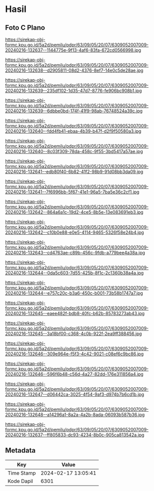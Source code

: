 # Hasil

## Foto C Plano

https://sirekap-obj-formc.kpu.go.id/5a2d/pemilu/pdpr/63/09/05/20/07/6309052007009-20240216-132637--1144775e-9f13-4af6-83fa-672cd0566998.jpg

https://sirekap-obj-formc.kpu.go.id/5a2d/pemilu/pdpr/63/09/05/20/07/6309052007009-20240216-132638--d2905811-08d2-4376-8ef7-14e0c5de28ae.jpg

https://sirekap-obj-formc.kpu.go.id/5a2d/pemilu/pdpr/63/09/05/20/07/6309052007009-20240216-132639--235df102-1d35-47d7-8776-fe906bc908b1.jpg

https://sirekap-obj-formc.kpu.go.id/5a2d/pemilu/pdpr/63/09/05/20/07/6309052007009-20240216-132639--6dbbe0bd-174f-41f9-98ab-76748524a39c.jpg

https://sirekap-obj-formc.kpu.go.id/5a2d/pemilu/pdpr/63/09/05/20/07/6309052007009-20240216-132640--fdd4fb41-ebaa-4b39-b47f-d2f9f50580a3.jpg

https://sirekap-obj-formc.kpu.go.id/5a2d/pemilu/pdpr/63/09/05/20/07/6309052007009-20240216-132640--8c03f309-78da-458c-9f55-3bd5417a57ae.jpg

https://sirekap-obj-formc.kpu.go.id/5a2d/pemilu/pdpr/63/09/05/20/07/6309052007009-20240216-132641--edb80f40-6b82-41f2-98b9-91d08bb3da09.jpg

https://sirekap-obj-formc.kpu.go.id/5a2d/pemilu/pdpr/63/09/05/20/07/6309052007009-20240216-132641--7f6996bb-5f67-41e1-96a5-7ba5e36c2cf1.jpg

https://sirekap-obj-formc.kpu.go.id/5a2d/pemilu/pdpr/63/09/05/20/07/6309052007009-20240216-132642--864a6a1c-19d2-4ce5-8b5e-13e083691eb3.jpg

https://sirekap-obj-formc.kpu.go.id/5a2d/pemilu/pdpr/63/09/05/20/07/6309052007009-20240216-132642--c10b0e88-e0e5-4114-9465-5326f58e24b4.jpg

https://sirekap-obj-formc.kpu.go.id/5a2d/pemilu/pdpr/63/09/05/20/07/6309052007009-20240216-132643--cd4763ae-c89b-456c-9fdb-a779bee4a38a.jpg

https://sirekap-obj-formc.kpu.go.id/5a2d/pemilu/pdpr/63/09/05/20/07/6309052007009-20240216-132644--0da5c603-7d55-425b-8f1c-2c1360b38a4a.jpg

https://sirekap-obj-formc.kpu.go.id/5a2d/pemilu/pdpr/63/09/05/20/07/6309052007009-20240216-132644--e757c20c-b3a6-450c-b001-73b58b1747a7.jpg

https://sirekap-obj-formc.kpu.go.id/5a2d/pemilu/pdpr/63/09/05/20/07/6309052007009-20240216-132645--eaee482f-bdb8-40fc-b62b-85783273ab43.jpg

https://sirekap-obj-formc.kpu.go.id/5a2d/pemilu/pdpr/63/09/05/20/07/6309052007009-20240216-132645--3a18bf00-c368-4c0b-922f-2ea9ff388456.jpg

https://sirekap-obj-formc.kpu.go.id/5a2d/pemilu/pdpr/63/09/05/20/07/6309052007009-20240216-132646--309e964e-f5f3-4c42-9021-c08ef6c9bc86.jpg

https://sirekap-obj-formc.kpu.go.id/5a2d/pemilu/pdpr/63/09/05/20/07/6309052007009-20240216-132646--596f6b48-c56d-4a27-82dd-176e311856a4.jpg

https://sirekap-obj-formc.kpu.go.id/5a2d/pemilu/pdpr/63/09/05/20/07/6309052007009-20240216-132647--d06442ca-3025-4f54-9af3-d974b7b6cd1b.jpg

https://sirekap-obj-formc.kpu.go.id/5a2d/pemilu/pdpr/63/09/05/20/07/6309052007009-20240216-132648--a14296a1-8a2a-4a2b-8ada-06093b587b36.jpg

https://sirekap-obj-formc.kpu.go.id/5a2d/pemilu/pdpr/63/09/05/20/07/6309052007009-20240216-132637--ff805833-dc93-4234-8b0c-905ca813542a.jpg


## Metadata

| Key        | Value               |
| ---------- | ------------------- |
| Time Stamp | 2024-02-17 13:05:41 |
| Kode Dapil | 6301                |



